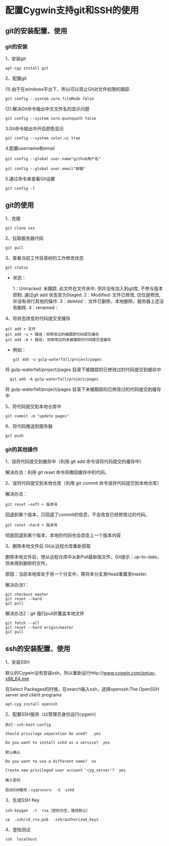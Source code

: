 # 配置Cygwin支持git和SSH的使用

## git的安装配置、使用

### git的安装

1、安装git

    apt-cgy install git

2、配置git

(1).由于在windows平台下，所以可以禁止Git对文件权限的跟踪

    git config --system core.fileMode false

(2).解决Git命令输出中文文件名的显示问题

    git config --system core.quotepath false

3.Git命令输出中开启颜色显示

    git config --system color.ui true

4.配置username和email

    git config --global user.name"github用户名"

    git config --global user.email"邮箱"

5.通过命令来查看Git设置

    git config -l


## git的使用

1、克隆
    
    git clone xxx

2、拉取服务器代码
    
    git pull
    
3、查看当前工作目录树的工作修改状态
    
    git status
    
- 状态：

  1：Untracked: 未跟踪, 此文件在文件夹中, 但并没有加入到git库, 不参与版本控制. 通过git add 状态变为Staged.
  2：Modified: 文件已修改, 仅仅是修改, 并没有进行其他的操作.
  3：deleted： 文件已删除，本地删除，服务器上还没有删除.
  4：renamed：

    
4、将状态改变的代码提交至缓存

    git add + 文件
    git add -u + 路径：将修改过的被跟踪代码提交缓存
    git add -A + 路径: 将修改过的未被跟踪的代码提交至缓存
    
- 例如：

      git add -u gulp-waterfall/project/pages
      
将 gulp-waterfall/project/pages 目录下被跟踪的已修改过的代码提交到缓存中

      git add -A gulp-waterfall/project/pages
      
将 gulp-waterfall/project/pages 目录下未被跟踪的已修改过的代码提交到缓存中

5、将代码提交到本地仓库中

    git commit -m "update pages"
    
6、将代码推送到服务器

    git push
    
### git的其他操作
    
1、误将代码提交到缓存中（利用 git add 命令误将代码提交的缓存中）

解决办法：利用 git reset 命令将撤回缓存中的代码。

2、误将代码提交到本地仓库（利用 git commit 命令误将代码提交到本地仓库）

解决办法：

    git reset —soft + 版本号
    
回退到某个版本，只回退了commit的信息，不会改变已经修改过的代码。

    git reset —hard + 版本号
    
彻底回退到某个版本，本地的代码也会改变上一个版本内容

3、删除本地文件后 Git从远程仓库重新获取

删除本地文件后，想从远程仓库中从新Pull最新版文件，Git提示：up-to-date，但未得到删除的文件。

原因：当前本地库处于另一个分支中，需将本分支发Head重置至master.

解决办法1：

    git checkout master 
    git reset --hard
    git pull

解决办法2：git 强行pull并覆盖本地文件

    git fetch --all  
    git reset --hard origin/master 
    git pull


## ssh的安装配置、使用

1、安装SSH

默认的Cygwin没有安装ssh，所以重新运行http://www.cygwin.com/setup-x86_64.exe

在Select Packages的时候，在search输入ssh，选择openssh:The OpenSSH server and client programs

    apt-cyg install openssh

2、配置SSH服务（以管理员身份运行cygwin）

    执行：ssh-host-config

    Should privilege separation be used?   yes

    Do you want to install sshd as a service?  yes

    默认确认

    Do you want to use a different name?  no

    Create new privileged user account 'cyg_server'?  yes

    输入密码

    启动SSH服务：cygrunsrv  -S  sshd

3、生成SSH Key

    ssh-keygen  -t  rsa（密码为空，路径默认）

    cp  .ssh/id_rsa.pub  .ssh/authorized_keys

4、登陆测试

    ssh  localhost


